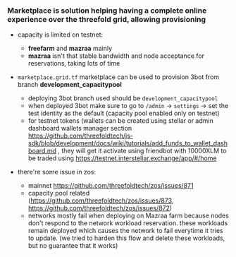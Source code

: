 ### Marketplace is solution helping having a complete online experience over the threefold grid, allowing provisioning

- capacity is limited on testnet:
    - **freefarm** and **mazraa** mainly 
    - **mazraa** isn't that stable bandwidth and node acceptance for reservations, taking lots of time
    
- ```marketplace.grid.tf``` marketplace can be used to provision 3bot from branch **development_capacitypool**
  - deploying 3bot branch used should be `development_capacitypool`
  - when deployed 3bot make sure to go to `/admin` -> `settings` -> set the test identity as the default (capacity pool enabled only on testnet)
  - for testnet tokens (wallets can be created using stellar or admin dashboard wallets manager section https://github.com/threefoldtech/js-sdk/blob/development/docs/wiki/tutorials/add_funds_to_wallet_dashboard.md , they will get it activate using friendbot with 10000XLM to be traded using https://testnet.interstellar.exchange/app/#/home
  
- there're some issue in zos:
  - mainnet https://github.com/threefoldtech/zos/issues/871
  - capacity pool related (https://github.com/threefoldtech/zos/issues/873, https://github.com/threefoldtech/zos/issues/872)  
  - networks mostly fail when deploying on Mazraa farm because nodes don't respond to the network workload reservation. these workloads remain deployed which causes the network to fail everytime it tries to update. (we tried to harden this flow and delete these workloads, but no guarantee that it works)
